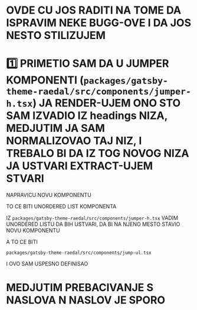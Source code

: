 # OVDE CU JOS RADITI NA TOME DA ISPRAVIM NEKE BUGG-OVE I DA JOS NESTO STILIZUJEM

# :one: PRIMETIO SAM DA U JUMPER KOMPONENTI (`packages/gatsby-theme-raedal/src/components/jumper-h.tsx`) JA RENDER-UJEM ONO STO SAM IZVADIO IZ headings NIZA, MEDJUTIM JA SAM NORMALIZOVAO TAJ NIZ, I TREBALO BI DA IZ TOG NOVOG NIZA JA USTVARI EXTRACT-UJEM STVARI

NAPRAVICU NOVU KOMPONENTU

TO CE BITI UNORDERED LIST KOMPONENTA

IZ `packages/gatsby-theme-raedal/src/components/jumper-h.tsx` VADIM UNORDERED LISTU DA BIH USTVARI, DA BI NA NJENO MESTO STAVIO NOVU KOMPONENTU

A TO CE BITI

`packages/gatsby-theme-raedal/src/components/jump-ul.tsx`

I OVO SAM USPESNO DEFINISAO

# MEDJUTIM PREBACIVANJE S NASLOVA N NASLOV JE SPORO
